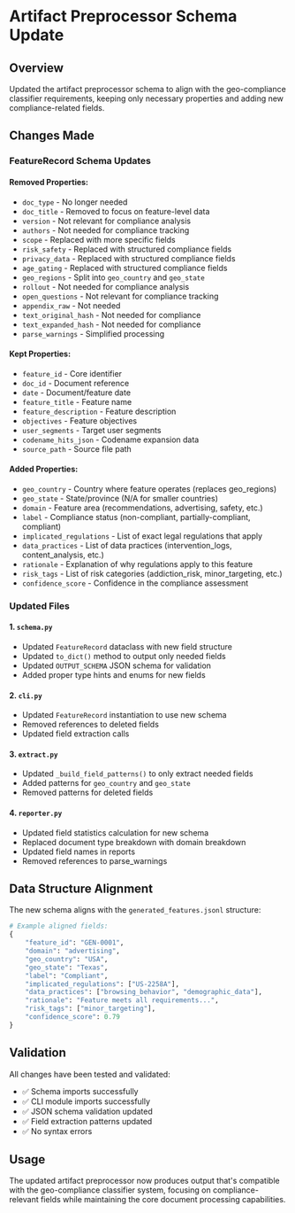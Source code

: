 # Artifact Preprocessor Schema Update

## Overview
Updated the artifact preprocessor schema to align with the geo-compliance classifier requirements, keeping only necessary properties and adding new compliance-related fields.

## Changes Made

### FeatureRecord Schema Updates

#### Removed Properties:
- `doc_type` - No longer needed
- `doc_title` - Removed to focus on feature-level data
- `version` - Not relevant for compliance analysis
- `authors` - Not needed for compliance tracking
- `scope` - Replaced with more specific fields
- `risk_safety` - Replaced with structured compliance fields
- `privacy_data` - Replaced with structured compliance fields
- `age_gating` - Replaced with structured compliance fields
- `geo_regions` - Split into `geo_country` and `geo_state`
- `rollout` - Not needed for compliance analysis
- `open_questions` - Not relevant for compliance tracking
- `appendix_raw` - Not needed
- `text_original_hash` - Not needed for compliance
- `text_expanded_hash` - Not needed for compliance
- `parse_warnings` - Simplified processing

#### Kept Properties:
- `feature_id` - Core identifier
- `doc_id` - Document reference
- `date` - Document/feature date
- `feature_title` - Feature name
- `feature_description` - Feature description
- `objectives` - Feature objectives
- `user_segments` - Target user segments
- `codename_hits_json` - Codename expansion data
- `source_path` - Source file path

#### Added Properties:
- `geo_country` - Country where feature operates (replaces geo_regions)
- `geo_state` - State/province (N/A for smaller countries)
- `domain` - Feature area (recommendations, advertising, safety, etc.)
- `label` - Compliance status (non-compliant, partially-compliant, compliant)
- `implicated_regulations` - List of exact legal regulations that apply
- `data_practices` - List of data practices (intervention_logs, content_analysis, etc.)
- `rationale` - Explanation of why regulations apply to this feature
- `risk_tags` - List of risk categories (addiction_risk, minor_targeting, etc.)
- `confidence_score` - Confidence in the compliance assessment

### Updated Files

#### 1. `schema.py`
- Updated `FeatureRecord` dataclass with new field structure
- Updated `to_dict()` method to output only needed fields
- Updated `OUTPUT_SCHEMA` JSON schema for validation
- Added proper type hints and enums for new fields

#### 2. `cli.py`
- Updated `FeatureRecord` instantiation to use new schema
- Removed references to deleted fields
- Updated field extraction calls

#### 3. `extract.py`
- Updated `_build_field_patterns()` to only extract needed fields
- Added patterns for `geo_country` and `geo_state`
- Removed patterns for deleted fields

#### 4. `reporter.py`
- Updated field statistics calculation for new schema
- Replaced document type breakdown with domain breakdown
- Updated field names in reports
- Removed references to parse_warnings

## Data Structure Alignment

The new schema aligns with the `generated_features.jsonl` structure:

```python
# Example aligned fields:
{
    "feature_id": "GEN-0001",
    "domain": "advertising", 
    "geo_country": "USA",
    "geo_state": "Texas",
    "label": "Compliant",
    "implicated_regulations": ["US-2258A"],
    "data_practices": ["browsing_behavior", "demographic_data"],
    "rationale": "Feature meets all requirements...",
    "risk_tags": ["minor_targeting"],
    "confidence_score": 0.79
}
```

## Validation

All changes have been tested and validated:
- ✅ Schema imports successfully
- ✅ CLI module imports successfully
- ✅ JSON schema validation updated
- ✅ Field extraction patterns updated
- ✅ No syntax errors

## Usage

The updated artifact preprocessor now produces output that's compatible with the geo-compliance classifier system, focusing on compliance-relevant fields while maintaining the core document processing capabilities.
